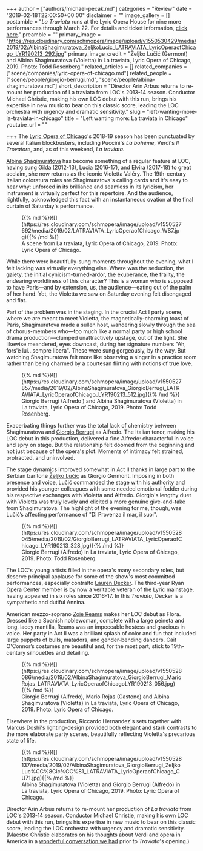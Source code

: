 +++
author = ["authors/michael-pecak.md"]
categories = "Review"
date = "2019-02-18T22:00:50+00:00"
disclaimer = ""
image_gallery = []
postamble = "_La Traviata_ runs at the Lyric Opera House for nine more performances through March 22. For details and ticket information, [click here](https://www.lyricopera.org/concertstickets/calendar/2018-2019/la-traviata-opera-tickets)."
preamble = ""
primary_image = "https://res.cloudinary.com/schmopera/image/upload/v1550530429/media/2019/02/AlbinaShagimuratova_ZeljkoLucic_LATRAVIATA_LyricOperaofChicago_LYR190213_292.jpg"
primary_image_credit = "Željko Lučić (Germont) and Albina Shagimuratova (Violetta) in La traviata, Lyric Opera of Chicago, 2019. Photo: Todd Rosenberg."
related_articles = []
related_companies = ["scene/companies/lyric-opera-of-chicago.md"]
related_people = ["scene/people/giorgio-berrugi.md", "scene/people/albina-shagimuratova.md"]
short_description = "Director Arin Arbus returns to re-mount her production of La traviata from LOC's 2013-14 season. Conductor Michael Christie, making his own LOC debut with this run, brings his expertise in new music to bear on this classic score, leading the LOC orchestra with urgency and dramatic sensitivity."
slug = "left-wanting-more-la-traviata-in-chicago"
title = "Left wanting more: La traviata in Chicago"
youtube_url = ""

+++
The [Lyric Opera of Chicago](/scene/companies/lyric-opera-of-chicago/)'s 2018-19 season has been punctuated by several Italian blockbusters, including Puccini's _La bohème_, Verdi's _Il Trovatore_, and, as of this weekend, _La traviata_.

[Albina Shagimuratova](/scene/people/albina-shagimuratova/) has become something of a regular feature at LOC, having sung Gilda (2012-13), Lucia (2016-17), and Elvira (2017-18) to great acclaim, she now returns as the iconic Violetta Valéry. The 19th-century Italian coloratura roles are Shagimuratova's calling cards and it's easy to hear why: unforced in its brilliance and seamless in its lyricism, her instrument is virtually perfect for this repertoire. And the audience, rightfully, acknowledged this fact with an instantaneous ovation at the final curtain of Saturday's performance.

<figure data-type="image">{{% md %}}![](https://res.cloudinary.com/schmopera/image/upload/v1550527692/media/2019/02/LATRAVIATA_LyricOperaofChicago_WS7.jpg){{% /md %}}

<figcaption>A scene from La traviata, Lyric Opera of Chicago, 2019. Photo: Lyric Opera of Chicago.</figcaption>

</figure>

While there were beautifully-sung moments throughout the evening, what I felt lacking was virtually everything else. Where was the seduction, the gaiety, the initial cynicism-turned-ardor, the exuberance, the frailty, the endearing worldliness of this character? This is a woman who is supposed to have Paris—and by extension, us, the audience—eating out of the palm of her hand. Yet, the Violetta we saw on Saturday evening felt disengaged and flat.

Part of the problem was in the staging. In the crucial Act I party scene, where we are meant to meet Violetta, the magnetically-charming toast of Paris, Shagimuratova made a sullen host, wandering slowly through the sea of chorus-members who—too much like a normal party or high school drama production—clumped unattractively upstage, out of the light. She likewise meandered, eyes downcast, during her signature numbers "Ah, fors'è lui…sempre libera". These were sung gorgeously, by the way. But watching Shagimuratova felt more like observing a singer in a practice room rather than being charmed by a courtesan flirting with notions of true love.

<figure data-type="image">{{% md %}}![](https://res.cloudinary.com/schmopera/image/upload/v1550527857/media/2019/02/AlbinaShagimuratova_GiorgioBerrugi_LATRAVIATA_LyricOperaofChicago_LYR190213_512.jpg){{% /md %}}

<figcaption>Giorgio Berrugi (Alfredo ) and Albina Shagimuratova (Violetta) in La traviata, Lyric Opera of Chicago, 2019. Photo: Todd Rosenberg.</figcaption>

</figure>

Exacerbating things further was the total lack of chemistry between Shagimuratova and [Giorgio Berrugi](/scene/people/giorgio-berrugi/) as Alfredo. The Italian tenor, making his LOC debut in this production, delivered a fine Alfredo: characterful in voice and spry on stage. But the relationship felt doomed from the beginning and not just because of the opera's plot. Moments of intimacy felt strained, protracted, and uninvolved.

The stage dynamics improved somewhat in Act II thanks in large part to the Serbian baritone [Željko Lučić](/scene/people/zeljko-lucic/) as Giorgio Germont. Imposing in both presence and voice, Lučić commanded the stage with his authority and provided his younger colleagues with some needed emotional fodder during his respective exchanges with Violetta and Alfredo. Giorgio's lengthy duet with Violetta was truly lovely and elicited a more genuine give-and-take from Shagimuratova. The highlight of the evening for me, though, was Lučić’s affecting performance of "Di Provenza il mar, il suol".

<figure data-type="image">{{% md %}}![](https://res.cloudinary.com/schmopera/image/upload/v1550528045/media/2019/02/GiorgioBerrugi_LATRAVIATA_LyricOperaofChicago_LYR190213_328.jpg){{% /md %}}

<figcaption>Giorgio Berrugi (Alfredo) in La traviata, Lyric Opera of Chicago, 2019. Photo: Todd Rosenberg.</figcaption>

</figure>

The LOC's young artists filled in the opera's many secondary roles, but deserve principal applause for some of the show's most committed performances, especially contralto [Lauren Decker](/scene/people/lauren-decker/). The third-year Ryan Opera Center member is by now a veritable veteran of the Lyric mainstage, having appeared in six roles since 2016-17. In this _Traviata_, Decker is a sympathetic and dutiful Annina.

American mezzo-soprano [Zoie Reams](/scene/people/zoie-reams/) makes her LOC debut as Flora. Dressed like a Spanish noblewoman, complete with a large peineta and long, lacey mantilla, Reams was an impeccable hostess and gracious in voice. Her party in Act II was a brilliant splash of color and fun that included large puppets of bulls, matadors, and gender-bending dancers. Cait O'Connor’s costumes are beautiful and, for the most part, stick to 19th-century silhouettes and detailing.

<figure data-type="image">{{% md %}}![](https://res.cloudinary.com/schmopera/image/upload/v1550528086/media/2019/02/AlbinaShagimuratova_GiorgioBerrugi_MarioRojas_LATRAVIATA_LyricOperaofChicagoLYR190213_056.jpg){{% /md %}}

<figcaption>Giorgio Berrugi (Alfredo), Mario Rojas (Gastone) and Albina Shagimuratova (Violetta) in La traviata, Lyric Opera of Chicago, 2019. Photo: Lyric Opera of Chicago.</figcaption>

</figure>

Elsewhere in the production, Riccardo Hernandez's sets together with Marcus Doshi's lighting-design provided both elegant and stark contrasts to the more elaborate party scenes, beautifully reflecting Violetta's precarious state of life.

<figure data-type="image">{{% md %}}![](https://res.cloudinary.com/schmopera/image/upload/v1550528137/media/2019/02/AlbinaShagimuratova_GiorgioBerrugi_ZeljkoLuc%CC%8Cic%CC%81_LATRAVIATA_LyricOperaofChicago_CU71.jpg){{% /md %}}

<figcaption>Albina Shagimuratova (Violetta) and Giorgio Berrugi (Alfredo) in La traviata, Lyric Opera of Chicago, 2019. Photo: Lyric Opera of Chicago.</figcaption>

</figure>

Director Arin Arbus returns to re-mount her production of _La traviata_ from LOC's 2013-14 season. Conductor Michael Christie, making his own LOC debut with this run, brings his expertise in new music to bear on this classic score, leading the LOC orchestra with urgency and dramatic sensitivity. (Maestro Christie elaborates on his thoughts about Verdi and opera in America in a [wonderful conversation we had](/talking-with-conductors-michael-christie/) prior to _Traviata_'s opening.)